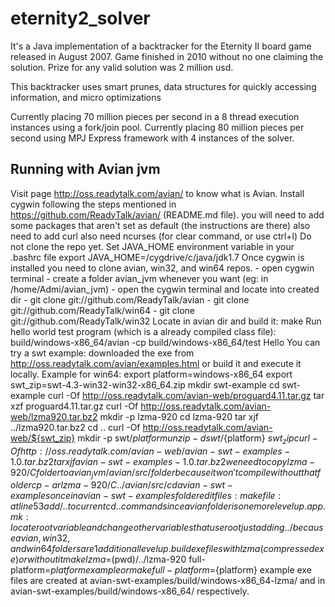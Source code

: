 eternity2_solver
================

It's a Java implementation of a backtracker for the Eternity II board game released in August 2007.
Game finished in 2010 without no one claiming the solution. Prize for any valid solution was 2 million usd.

This backtracker uses smart prunes, data structures for quickly accessing information, and micro optimizations

Currently placing 70 million pieces per second in a 8 thread execution instances using a fork/join pool.
Currently placing 80 million pieces per second using MPJ Express framework with 4 instances of the solver.

Running with Avian jvm
----------------------

Visit page http://oss.readytalk.com/avian/ to know what is Avian.
Install cygwin following the steps mentioned in https://github.com/ReadyTalk/avian/ (README.md file).
	you will need to add some packages that aren't set as default (the instructions are there)
	also need to add curl
	also need ncurses (for clear command, or use ctrl+l)
Do not clone the repo yet.
Set JAVA_HOME environment variable in your .bashrc file
	export JAVA_HOME=/cygdrive/c/java/jdk1.7
Once cygwin is installed you need to clone avian, win32, and win64 repos.
	- open cygwin terminal
	- create a folder avian_jvm whenever you want (eg: in /home/Admi/avian_jvm)
	- open the cygwin terminal and locate into created dir
	- git clone git://github.com/ReadyTalk/avian
	- git clone git://github.com/ReadyTalk/win64
	- git clone git://github.com/ReadyTalk/win32
Locate in avian dir and build it:
	make
Run hello world test program (which is a already compiled class file):
	build/windows-x86_64/avian -cp build/windows-x86_64/test Hello
You can try a swt example:
	downloaded the exe from http://oss.readytalk.com/avian/examples.html
	or build it and execute it locally. Example for win64:
		export platform=windows-x86_64
		export swt_zip=swt-4.3-win32-win32-x86_64.zip
		mkdir swt-example
		cd swt-example
		curl -Of http://oss.readytalk.com/avian-web/proguard4.11.tar.gz
		tar xzf proguard4.11.tar.gz
		curl -Of http://oss.readytalk.com/avian-web/lzma920.tar.bz2
		mkdir -p lzma-920
		cd lzma-920
		tar xjf ../lzma920.tar.bz2
		cd ..
		curl -Of http://oss.readytalk.com/avian-web/${swt_zip}
		mkdir -p swt/${platform}
		unzip -d swt/${platform} ${swt_zip}
		curl -Of http://oss.readytalk.com/avian-web/avian-swt-examples-1.0.tar.bz2
		tar xjf avian-swt-examples-1.0.tar.bz2
		we need to copy lzma-920/C folder to avian_jvm/avian/src/ folder because it won't compile without that folder
			cp -ar lzma-920/C ../avian/src/ 
		cd avian-swt-examples
		once in avian-swt-examples folder edit files:
			makefile: at line 53 add /.. to current cd .. command since avian folder is one more level up.
			app.mk: locate root variable and change other variables that use root just adding ../ because avian, win32, and win64 folders are 1 additional level up.
		build exe files with lzma (compressed exe) or without it
			make lzma=$(pwd)/../lzma-920 full-platform=${platform} example
			or
			make full-platform=${platform} example
		exe files are created at avian-swt-examples/build/windows-x86_64-lzma/ and in avian-swt-examples/build/windows-x86_64/ respectively.

